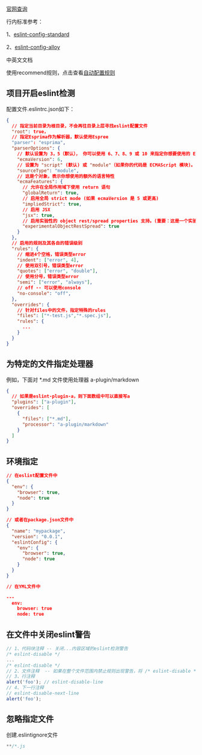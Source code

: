 
[官网查询](https://cn.eslint.org/docs/rules/)


行内标准参考：

1、[eslint-config-standard](https://github.com/standard/eslint-config-standard/blob/master/.eslintrc.json)

2、[eslint-config-alloy](https://github.com/AlloyTeam/eslint-config-alloy/blob/master/README.zh-CN.md)

中英文文档

使用recommend规则，点击查看[自动配置规则](https://cn.eslint.org/docs/rules/)

## 项目开启eslint检测


配置文件.eslintrc.json如下：


```json
{
  // 指定当前目录为根目录，不会再往目录上层寻找eslint配置文件
  "root": true，
  // 指定Esprima作为解析器，默认使用Espree
  "parser": "esprima",
  "parserOptions": {
    // 默认设置为 3，5（默认）， 你可以使用 6、7、8、9 或 10 来指定你想要使用的 ECMAScript 版本。你也可以用使用年份命名的版本号指定为 2015（同 6），2016（同 7），或 2017（同 8）或 2018（同 9）或 2019 (same as 10)
    "ecmaVersion": 6,
    // 设置为 "script" (默认) 或 "module"（如果你的代码是 ECMAScript 模块)。
    "sourceType": "module",
    // 这是个对象，表示你想使用的额外的语言特性
    "ecmaFeatures": {
      // 允许在全局作用域下使用 return 语句
      "globalReturn": true,
      // 启用全局 strict mode (如果 ecmaVersion 是 5 或更高)
      "impliedStrict": true,
      // 启用 JSX
      "jsx": true,
      // 启用实验性的 object rest/spread properties 支持。(重要：这是一个实验性的功能,在未来可能会有明显改变。 建议你写的规则 不要 依赖该功能，除非当它发生改变时你愿意承担维护成本。)
      "experimentalObjectRestSpread": true
    }
  },
  // 启用的规则及其各自的错误级别
  "rules": {
    // 缩进4个空格，错误类型error
    "indent": ["error", 4],
    // 使用双引号，错误类型error
    "quotes": ["error", "double"],
    // 使用分号，错误类型error
    "semi": ["error", "always"],
    // off -- 可以使用console
    "no-console": "off",
  },
  "overrides": {
    // 针对files中的文件，指定特殊的rules
    "files": ["*-test.js","*.spec.js"],
    "rules": {
      ...
    }
  }
}

```

## 为特定的文件指定处理器

例如，下面对 *.md 文件使用处理器 a-plugin/markdown

```json
{
  // 如果是eslint-plugin-a，则下面数组中可以直接写a
  "plugins": ["a-plugin"],
  "overrides": [
    {
      "files": ["*.md"],
      "processor": "a-plugin/markdown"
    }
  ]
}

```

## 环境指定

```json
// 在eslint配置文件中
{
  "env": {
    "browser": true,
    "node": true
  }
}

// 或者在package.json文件中
{
  "name": "mypackage",
  "version": "0.0.1",
  "eslintConfig": {
    "env": {
      "browser": true,
      "node": true
    }
  }
}

// 在YML文件中

---
  env:
    browser: true
    node: true

```

## 在文件中关闭eslint警告

```js
// 1、代码块注释 -- 关闭...内容区域的eslint检测警告
/* eslint-disable */
...
/* eslint-disable */
// 2、文件注释  -- 如果在整个文件范围内禁止规则出现警告，将 /* eslint-disable */ 块注释放在文件顶部：
// 3、行注释
alert('foo'); // eslint-disable-line
// 4、下一行注释
// eslint-disable-next-line
alert('foo');
```


## 忽略指定文件

创建.eslintignore文件

```js
**/*.js

```
